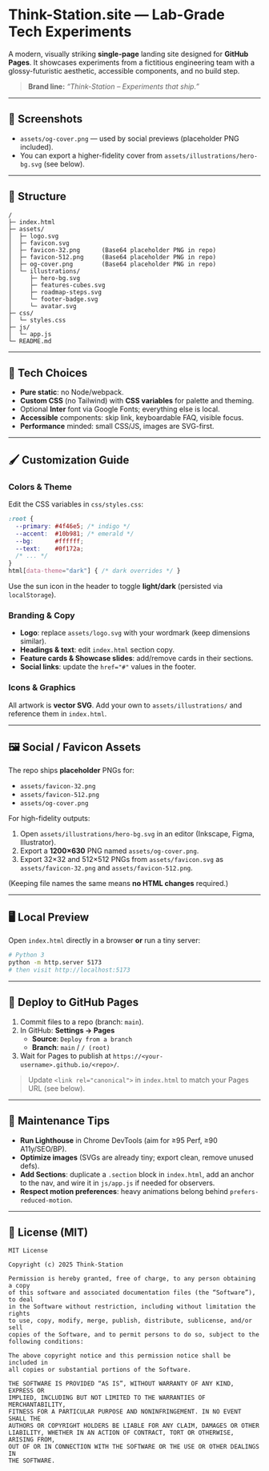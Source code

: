 # Think-Station.site — Lab-Grade Tech Experiments

A modern, visually striking **single-page** landing site designed for **GitHub Pages**. It showcases experiments from a fictitious engineering team with a glossy-futuristic aesthetic, accessible components, and no build step.

> **Brand line:** _“Think-Station – Experiments that ship.”_

---

## 📸 Screenshots

- `assets/og-cover.png` — used by social previews (placeholder PNG included).  
- You can export a higher-fidelity cover from `assets/illustrations/hero-bg.svg` (see below).

---

## 🧭 Structure

```
/
├─ index.html
├─ assets/
│  ├─ logo.svg
│  ├─ favicon.svg
│  ├─ favicon-32.png      (Base64 placeholder PNG in repo)
│  ├─ favicon-512.png     (Base64 placeholder PNG in repo)
│  ├─ og-cover.png        (Base64 placeholder PNG in repo)
│  └─ illustrations/
│     ├─ hero-bg.svg
│     ├─ features-cubes.svg
│     ├─ roadmap-steps.svg
│     └─ footer-badge.svg
│     └─ avatar.svg
├─ css/
│  └─ styles.css
├─ js/
│  └─ app.js
└─ README.md
```

---

## 🧪 Tech Choices

- **Pure static**: no Node/webpack.  
- **Custom CSS** (no Tailwind) with **CSS variables** for palette and theming.  
- Optional **Inter** font via Google Fonts; everything else is local.  
- **Accessible** components: skip link, keyboardable FAQ, visible focus.  
- **Performance** minded: small CSS/JS, images are SVG-first.

---

## 🖌️ Customization Guide

### Colors & Theme
Edit the CSS variables in `css/styles.css`:

```css
:root {
  --primary: #4f46e5; /* indigo */
  --accent:  #10b981; /* emerald */
  --bg:      #ffffff;
  --text:    #0f172a;
  /* ... */
}
html[data-theme="dark"] { /* dark overrides */ }
```

Use the sun icon in the header to toggle **light/dark** (persisted via `localStorage`).

### Branding & Copy
- **Logo**: replace `assets/logo.svg` with your wordmark (keep dimensions similar).  
- **Headings & text**: edit `index.html` section copy.  
- **Feature cards & Showcase slides**: add/remove cards in their sections.  
- **Social links**: update the `href="#"` values in the footer.

### Icons & Graphics
All artwork is **vector SVG**. Add your own to `assets/illustrations/` and reference them in `index.html`.

---

## 🖼️ Social / Favicon Assets

The repo ships **placeholder** PNGs for:
- `assets/favicon-32.png`
- `assets/favicon-512.png`
- `assets/og-cover.png`

For high-fidelity outputs:

1. Open `assets/illustrations/hero-bg.svg` in an editor (Inkscape, Figma, Illustrator).
2. Export a **1200×630** PNG named `assets/og-cover.png`.
3. Export 32×32 and 512×512 PNGs from `assets/favicon.svg` as `assets/favicon-32.png` and `assets/favicon-512.png`.

(Keeping file names the same means **no HTML changes** required.)

---

## 🖥️ Local Preview

Open `index.html` directly in a browser **or** run a tiny server:

```bash
# Python 3
python -m http.server 5173
# then visit http://localhost:5173
```

---

## 🚀 Deploy to GitHub Pages

1. Commit files to a repo (branch: `main`).  
2. In GitHub: **Settings → Pages**  
   - **Source**: `Deploy from a branch`  
   - **Branch**: `main` / `/ (root)`  
3. Wait for Pages to publish at `https://<your-username>.github.io/<repo>/`.

> Update `<link rel="canonical">` in `index.html` to match your Pages URL (see below).

---

## 🧰 Maintenance Tips

- **Run Lighthouse** in Chrome DevTools (aim for ≥95 Perf, ≥90 A11y/SEO/BP).  
- **Optimize images** (SVGs are already tiny; export clean, remove unused defs).  
- **Add Sections**: duplicate a `.section` block in `index.html`, add an anchor to the nav, and wire it in `js/app.js` if needed for observers.  
- **Respect motion preferences**: heavy animations belong behind `prefers-reduced-motion`.  

---

## 📜 License (MIT)

```
MIT License

Copyright (c) 2025 Think-Station

Permission is hereby granted, free of charge, to any person obtaining a copy
of this software and associated documentation files (the “Software”), to deal
in the Software without restriction, including without limitation the rights
to use, copy, modify, merge, publish, distribute, sublicense, and/or sell
copies of the Software, and to permit persons to do so, subject to the
following conditions:

The above copyright notice and this permission notice shall be included in
all copies or substantial portions of the Software.

THE SOFTWARE IS PROVIDED “AS IS”, WITHOUT WARRANTY OF ANY KIND, EXPRESS OR
IMPLIED, INCLUDING BUT NOT LIMITED TO THE WARRANTIES OF MERCHANTABILITY,
FITNESS FOR A PARTICULAR PURPOSE AND NONINFRINGEMENT. IN NO EVENT SHALL THE
AUTHORS OR COPYRIGHT HOLDERS BE LIABLE FOR ANY CLAIM, DAMAGES OR OTHER
LIABILITY, WHETHER IN AN ACTION OF CONTRACT, TORT OR OTHERWISE, ARISING FROM,
OUT OF OR IN CONNECTION WITH THE SOFTWARE OR THE USE OR OTHER DEALINGS IN
THE SOFTWARE.
```
